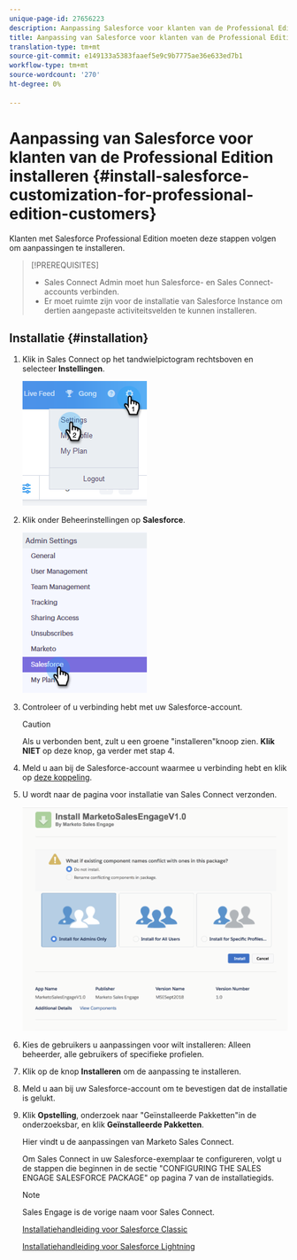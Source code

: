 ```yaml
---
unique-page-id: 27656223
description: Aanpassing Salesforce voor klanten van de Professional Edition installeren - Marketo-documenten - Productdocumentatie
title: Aanpassing van Salesforce voor klanten van de Professional Edition installeren
translation-type: tm+mt
source-git-commit: e149133a5383faaef5e9c9b7775ae36e633ed7b1
workflow-type: tm+mt
source-wordcount: '270'
ht-degree: 0%

---
```



# Aanpassing van Salesforce voor klanten van de Professional Edition installeren {#install-salesforce-customization-for-professional-edition-customers}

Klanten met Salesforce Professional Edition moeten deze stappen volgen om aanpassingen te installeren.

>[!PREREQUISITES]
>
>* Sales Connect Admin moet hun Salesforce- en Sales Connect-accounts verbinden.
>* Er moet ruimte zijn voor de installatie van Salesforce Instance om dertien aangepaste activiteitsvelden te kunnen installeren.

>



## Installatie {#installation}

1. Klik in Sales Connect op het tandwielpictogram rechtsboven en selecteer **Instellingen**.

   ![](assets/one-4.png)

1. Klik onder Beheerinstellingen op **Salesforce**.

   ![](assets/two-4.png)

1. Controleer of u verbinding hebt met uw Salesforce-account.

   >[!CAUTION]
   >
   >Als u verbonden bent, zult u een groene &quot;installeren&quot;knoop zien. **Klik NIET** op deze knop, ga verder met stap 4.

1. Meld u aan bij de Salesforce-account waarmee u verbinding hebt en klik op [deze koppeling](http://login.salesforce.com/packaging/installPackage.apexp?p0=04t0b000001oWEZ).
1. U wordt naar de pagina voor installatie van Sales Connect verzonden.

   ![](assets/install-package.png)

1. Kies de gebruikers u aanpassingen voor wilt installeren: Alleen beheerder, alle gebruikers of specifieke profielen.
1. Klik op de knop **Installeren** om de aanpassing te installeren.
1. Meld u aan bij uw Salesforce-account om te bevestigen dat de installatie is gelukt.
1. Klik **Opstelling**, onderzoek naar &quot;Geïnstalleerde Pakketten&quot;in de onderzoeksbar, en klik **Geïnstalleerde Pakketten**.

   Hier vindt u de aanpassingen van Marketo Sales Connect.

   Om Sales Connect in uw Salesforce-exemplaar te configureren, volgt u de stappen die beginnen in de sectie &quot;CONFIGURING THE SALES ENGAGE SALESFORCE PACKAGE&quot; op pagina 7 van de installatiegids.

   >[!NOTE]
   >
   >Sales Engage is de vorige naam voor Sales Connect.

   [Installatiehandleiding voor Salesforce Classic](http://s3.amazonaws.com/tout-user-store/salesforce/assets/Marketo+Sales+Engage+For+Salesforce_+Installation+and+Success+Guide.pdf)

   [Installatiehandleiding voor Salesforce Lightning](http://s3.amazonaws.com/tout-user-store/salesforce/assets/SF+Guide+for+Lightning.pdf)

